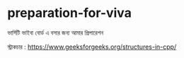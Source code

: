 # preparation-for-viva
ভার্সিটি ভাইবা বোর্ড এ বসার জন্য আমার প্রিপারেশন

স্ট্রাকচার  :  https://www.geeksforgeeks.org/structures-in-cpp/

